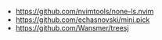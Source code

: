 
- https://github.com/nvimtools/none-ls.nvim
- https://github.com/echasnovski/mini.pick
- https://github.com/Wansmer/treesj
